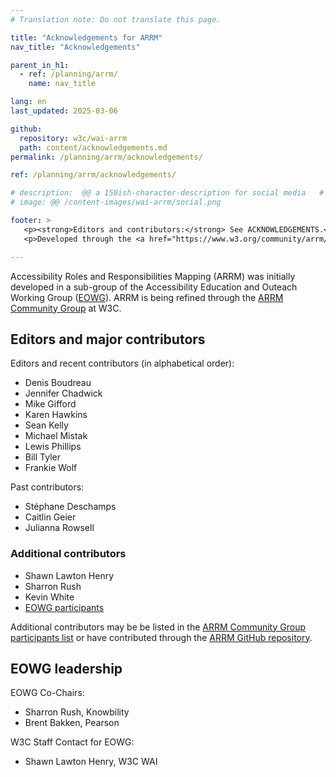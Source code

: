 ```yaml
---
# Translation note: Do not translate this page.

title: "Acknowledgements for ARRM"
nav_title: "Acknowledgements"

parent_in_h1:
  - ref: /planning/arrm/
    name: nav_title

lang: en
last_updated: 2025-03-06

github:
  repository: w3c/wai-arrm
  path: content/acknowledgements.md 
permalink: /planning/arrm/acknowledgements/

ref: /planning/arrm/acknowledgements/

# description:  @@ a 150ish-character-description for social media   # translate the description
# image: @@ /content-images/wai-arrm/social.png

footer: > 
   <p><strong>Editors and contributors:</strong> See ACKNOWLEDGEMENTS.</p>
   <p>Developed through the <a href="https://www.w3.org/community/arrm/">Accessibility Roles and Responsibilities Mapping (ARRM) Community Group</a> at W3C. Initially developed with the Accessibility Education and Outreach Working Group (<a href="https://www.w3.org/WAI/about/groups/eowg/">EOWG</a>).</p>

---
```


Accessibility Roles and Responsibilities Mapping (ARRM) was initially developed in a sub-group of the Accessibility Education and Outeach Working Group ([EOWG](https://www.w3.org/WAI/about/groups/eowg/)).
ARRM is being refined through the [ARRM Community Group](https://www.w3.org/community/arrm/) at W3C.

## Editors and major contributors

Editors and recent contributors (in alphabetical order):
* Denis Boudreau
* Jennifer Chadwick
* Mike Gifford
* Karen Hawkins
* Sean Kelly
* Michael Mistak
* Lewis Phillips
* Bill Tyler
* Frankie Wolf

Past contributors:
* Stéphane Deschamps
* Caitlin Geier
* Julianna Rowsell

### Additional contributors

* Shawn Lawton Henry
* Sharron Rush
* Kevin White
* [EOWG participants](https://www.w3.org/groups/wg/eowg/former-participants/)

Additional contributors may be be listed in the [ARRM Community Group participants list](https://www.w3.org/groups/cg/arrm/participants/) or have contributed through the [ARRM GitHub repository](https://github.com/w3c/wai-arrm).

## EOWG leadership

EOWG Co-Chairs:
* Sharron Rush, Knowbility
* Brent Bakken, Pearson
 
W3C Staff Contact for EOWG:
* Shawn Lawton Henry, W3C WAI
